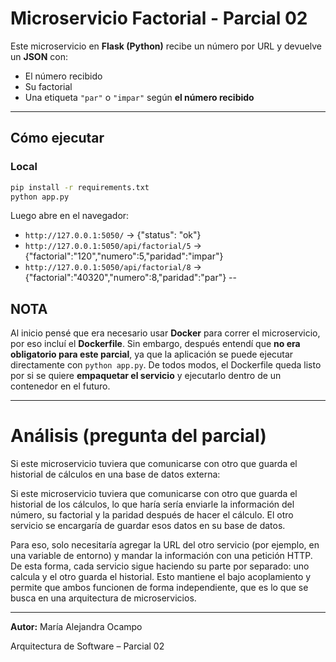 

# Microservicio Factorial - Parcial 02

Este microservicio en **Flask (Python)** recibe un número por URL y devuelve un **JSON** con:
- El número recibido  
- Su factorial  
- Una etiqueta `"par"` o `"impar"` según **el número recibido** 

---

##  **Cómo ejecutar**

###  Local
```bash
pip install -r requirements.txt
python app.py
````

Luego abre en el navegador:

* `http://127.0.0.1:5050/` → {"status": "ok"}
* `http://127.0.0.1:5050/api/factorial/5` → {"factorial":"120","numero":5,"paridad":"impar"}
* `http://127.0.0.1:5050/api/factorial/8` → {"factorial":"40320","numero":8,"paridad":"par"}
--

## NOTA

Al inicio pensé que era necesario usar **Docker** para correr el microservicio, por eso incluí el **Dockerfile**.
Sin embargo, después entendí que **no era obligatorio para este parcial**, ya que la aplicación se puede ejecutar directamente con `python app.py`.
De todos modos, el Dockerfile queda listo por si se quiere **empaquetar el servicio** y ejecutarlo dentro de un contenedor en el futuro.



---


#  **Análisis (pregunta del parcial)**

Si este microservicio tuviera que comunicarse con otro que guarda el historial de cálculos en una base de datos externa:

Si este microservicio tuviera que comunicarse con otro que guarda el historial de los cálculos, lo que haría sería enviarle la información del número, su factorial y la paridad después de hacer el cálculo.
El otro servicio se encargaría de guardar esos datos en su base de datos.

Para eso, solo necesitaría agregar la URL del otro servicio (por ejemplo, en una variable de entorno) y mandar la información con una petición HTTP.
De esta forma, cada servicio sigue haciendo su parte por separado: uno calcula y el otro guarda el historial.
Esto mantiene el bajo acoplamiento y permite que ambos funcionen de forma independiente, que es lo que se busca en una arquitectura de microservicios.

---

 **Autor:** María Alejandra Ocampo
 
 Arquitectura de Software – Parcial 02


